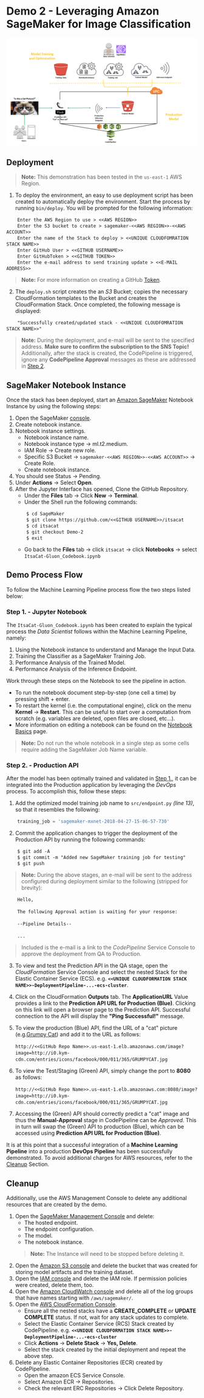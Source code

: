 # Demo 2 - Leveraging Amazon SageMaker for Image Classification

![Architecture](https://github.com/darkreapyre/itsacat/blob/Demo-2/Notebooks/images/Architecture.png)

## Deployment
>**Note:** This demonstration has been tested in the `us-east-1` AWS Region.
1. To deploy the environment, an easy to use deployment script has been created to automatically deploy the environment. Start the process by running `bin/deploy`. You will be prompted for the following information:
```console
    Enter the AWS Region to use > <<AWS REGION>>
    Enter the S3 bucket to create > sagemaker-<<AWS REGION>>-<<AWS ACCOUNT>>
    Enter the name of the Stack to deploy > <<UNIQUE CLOUDFOMRATION STACK NAME>>
    Enter GitHub User > <<GITHUB USERNAME>>
    Enter GitHubToken > <<GITHUB TOKEN>>
    Enter the e-mail address to send training update > <<E-MAIL ADDRESS>>
```
>**Note:** For more information on creating a GitHub [Token](https://github.com/settings/tokens).

2. The `deploy.sh` script creates the an *S3* Bucket; copies the necessary CloudFormation templates to the Bucket and creates the CloudFormation Stack. Once completed, the following message is displayed:
```console
    "Successfully created/updated stack - <<UNIQUE CLOUDFOMRATION STACK NAME>>"
```
>**Note:** During the deployment, and e-mail will be sent to the specified address. __Make sure to confirm the subscription to the SNS Topic!__ Additionally, after the stack is created, the CodePipeline is triggered, ignore any **CodePipeline Approval** messages as these are addressed in [Step 2](#step-2-production-api).

## SageMaker Notebook Instance
Once the stack has been deployed, start an [Amazon SageMaker](https://aws.amazon.com/sagemaker/) Notebook Instance by using the following steps:
1. Open the SageMaker [console](https://console.aws.amazon.com/sagemaker).
2. Create notebook instance.
3. Notebook instance settings.
    - Notebook instance name.
    - Notebook instance type -> ml.t2.medium.
    - IAM Role -> Create new role.
    - Specific S3 Bucket -> `sagemaker-<<AWS REGION>>-<<AWS ACCOUNT>>` -> Create Role.
    - Create notebook instance.
4. You should see Status -> Pending.
5. Under **Actions** -> Select **Open**.
6. After the Jupyter Interface has opened, Clone the GitHub Repository.
    - Under the **Files** tab -> Click **New** -> **Terminal**.
    - Under the Shell run the following commands:
    ```shell
        $ cd SageMaker
        $ git clone https://github.com/<<GITHUB USERNAME>>/itsacat
        $ cd itsacat
        $ git checkout Demo-2
        $ exit
    ```
    - Go back to the **Files** tab -> click `itsacat` -> click **Notebooks** -> select `ItsaCat-Gluon_Codebook.ipynb`

## Demo Process Flow
To follow the Machine Learning Pipeline process flow the two steps listed below:

### Step 1. - Jupyter Notebook
The `ItsaCat-Gluon_Codebook.ipynb` has been created to explain the typical process the *Data Scientist* follows within the Machine Learning Pipeline, namely:

1. Using the Notebook instance to understand and Manage the Input Data.
2. Training the Classifier as a SageMaker Training Job.
3. Performance Analysis of the Trained Model.
4. Performance Analysis of the Inference Endpoint.

Work through these steps on the Notebook to see the pipeline in action.
- To run the notebook document step-by-step (one cell a time) by pressing shift + enter.
- To restart the kernel (i.e. the computational engine), click on the menu **Kernel** -> **Restart**. This can be useful to start over a computation from scratch (e.g. variables are deleted, open files are closed, etc…).
- More information on editing a notebook can be found on the [Notebook Basics](http://nbviewer.jupyter.org/github/jupyter/notebook/blob/master/docs/source/examples/Notebook/Notebook%20Basics.ipynb) page.
>**Note:** Do not run the whole notebook in a single step as some cells require adding the SageMaker Job Name variable.

### Step 2. - Production API
After the model has been optimally trained and validated in [Step 1.](#step-1-jupyter-notebook), it can be integrated into the Production application by leveraging the *DevOps* process. To accomplish this, follow these steps:

1. Add the optimized model training job name to `src/endpoint.py` *(line 13)*, so that it resembles the following:
```python
    training_job = 'sagemaker-mxnet-2018-04-27-15-06-57-730'
```
2. Commit the application changes to trigger the deployment of the Production API by running the following commands:
```console
    $ git add -A
    $ git commit -m "Added new SageMaker training job for testing"
    $ git push
```
>**Note:** During the above stages, an e-mail will be sent to the address configured during deployment similar to the following (stripped for brevity):
```text
    Hello,

    The following Approval action is waiting for your response:

    --Pipeline Details--

    ...
```
>Included is the e-mail is a link to the *CodePipeline* Service Console to approve the deployment from QA to Production. 
3. To view and test the Prediction API in the QA stage, open the *CloudFormation* Service Console and select the nested Stack for the Elastic Container Service (ECS). e.g. **`<<UNIQUE CLOUDFORMATION STACK NAME>>-DeploymentPipeline-...-ecs-cluster`**.
4. Click on the CloudFormation **Outputs** tab. The **ApplicationURL** Value provides a link to the **Prediction API URL for Production (Blue)**. Clicking on this link will open a browser page to the Prediction API. Successful connection to the API will display the **"Ping Successful!"** message.
5. To view the production (Blue) API, find the URL of a "cat" picture (e.g.[Grumpy Cat](http://i0.kym-cdn.com/entries/icons/facebook/000/011/365/GRUMPYCAT.jpg)) and add it to the URL as follows:
    
    `http://<<GitHub Repo Name>>.us-east-1.elb.amazonaws.com/image?image=http://i0.kym-cdn.com/entries/icons/facebook/000/011/365/GRUMPYCAT.jpg`

6. To view the Test/Staging (Green) API, simply change the port to **8080** as follows:

    `http://<<GitHub Repo Name>>.us-east-1.elb.amazonaws.com:8080/image?image=http://i0.kym-cdn.com/entries/icons/facebook/000/011/365/GRUMPYCAT.jpg`  

7. Accessing the (Green) API should correctly predict a "cat" image and thus the **Manual-Approval** stage in CodePipeline can be *Approved*. This in turn will swap the (Green) API to production (Blue), which can be accessed using **Prediction API URL for Production (Blue)**.

It is at this point that a successful integration of a **Machine Learning Pipeline** into a production **DevOps Pipeline** has been successfully demonstrated. To avoid additional charges for AWS resources, refer to the [Cleanup](#cleanup) Section.

## Cleanup
Additionally, use the AWS Management Console to delete any additional resources that are created by the demo.

1. Open the [SageMaker Management Console](https://console.aws.amazon.com/sagemaker/) and delete:
    - The hosted endpoint.
    - The endpoint configuration.
    - The model.
    - The notebook instance.
    >**Note:** The Instance will need to be stopped before deleting it.
2. Open the [Amazon S3 console](https://console.aws.amazon.com/s3/) and delete the bucket that was created for storing model artifacts and the training dataset.
3. Open the [IAM console](https://console.aws.amazon.com/iam/) and delete the IAM role. If permission policies were created, delete them, too.
4. Open the [Amazon CloudWatch console](https://console.aws.amazon.com/cloudwatch/) and delete all of the log groups that have names starting with `/aws/sagemaker/`.
5. Open the [AWS CloudFormation Console](https://console.aws.amazon.com/cloudformation/home).
    - Ensure all the nested stacks have a **CREATE_COMPLETE** or **UPDATE COMPLETE** status. If not, wait for any stack updates to complete.
    - Select the Elastic Container Service (RCS) Stack created by CodePipeline. e.g. **`<<UNIQUE CLOUDFORMATION STACK NAME>>-DeploymentPipeline-...-ecs-cluster`**
    - Click **Actions** -> **Delete Stack** -> **Yes, Delete**.
    - Select the stack created by the initial deployment and repeat the above step.
6. Delete any Elastic Container Repositories (ECR) created by CodePipeline.
    - Open the amazon ECS Service Console.
    - Select Amazon ECR -> Repositories.
    - Check the relevant ERC Repositories -> Click Delete Repository.
